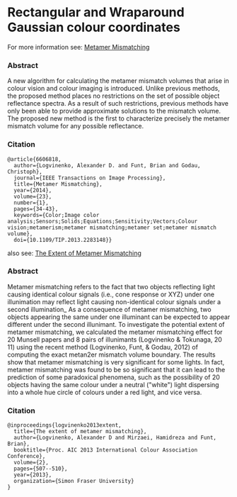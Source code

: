 # Rectangular and Wraparound Gaussian colour coordinates

For more information see: [Metamer Mismatching](https://doi.org/10.1109/TIP.2013.2283148)

### Abstract

A new algorithm for calculating the metamer mismatch volumes that arise in colour vision and colour imaging is introduced. Unlike previous methods, the proposed method places no restrictions on the set of possible object reflectance spectra. As a result of such restrictions, previous methods have only been able to provide approximate solutions to the mismatch volume. The proposed new method is the first to characterize precisely the metamer mismatch volume for any possible reflectance.

### Citation

```
@article{6606818,
  author={Logvinenko, Alexander D. and Funt, Brian and Godau, Christoph},
  journal={IEEE Transactions on Image Processing}, 
  title={Metamer Mismatching}, 
  year={2014},
  volume={23},
  number={1},
  pages={34-43},
  keywords={Color;Image color analysis;Sensors;Solids;Equations;Sensitivity;Vectors;Colour vision;metamerism;metamer mismatching;metamer set;metamer mismatch volume},
  doi={10.1109/TIP.2013.2283148}}
```

also see: [The Extent of Metamer Mismatching](https://summit.sfu.ca/item/18189)

### Abstract

Metamer mismatching refers to the fact that two objects reflecting light causing identical colour signals (i.e., cone response or XYZ) under one illunimation may reflect light causing non-identical colour signals under a second illumination_ As a consequence of metamer mismatching, two objects appearing the same under one illuminant can be expected to appear different under the second illunimant. To investigate the potential extent of metamer mismatching, we calculated the metamer mismatching effect for 20 Munsell papers and 8 pairs of illunimants (Logvinenko &amp; Tokunaga, 20 11) using the recent method (Logvinenko, Funt, &amp; Godau, 2012) of computing the exact metan2er mismatch volume boundary. The results show that metamer mismatching is very significant for some lights. In fact, metamer mismatching was found to be so significant that it can lead to the prediction of some paradoxical phenomena, such as the possibility of 20 objects having the same colour under a neutral ("white") light dispersing into a whole hue circle of colours under a red light, and vice versa.

### Citation

```
@inproceedings{logvinenko2013extent,
  title={The extent of metamer mismatching},
  author={Logvinenko, Alexander D and Mirzaei, Hamidreza and Funt, Brian},
  booktitle={Proc. AIC 2013 International Colour Association Conference},
  volume={2},
  pages={507--510},
  year={2013},
  organization={Simon Fraser University}
}
```








